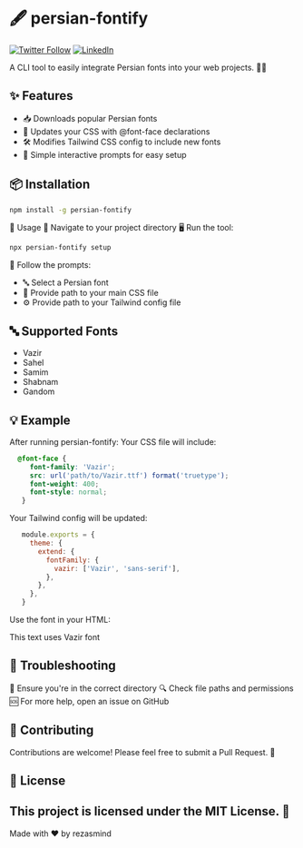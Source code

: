 # 🖋️ persian-fontify

[![Twitter Follow](https://img.shields.io/twitter/follow/rezasmind?style=social)](https://twitter.com/rezasmind)
[![LinkedIn](https://img.shields.io/badge/LinkedIn-rezasmind-blue?style=flat&logo=linkedin)](https://www.linkedin.com/in/rezasmind/)

A CLI tool to easily integrate Persian fonts into your web projects. 🚀✨

## ✨ Features

- 📥 Downloads popular Persian fonts
- 🎨 Updates your CSS with @font-face declarations
- 🛠️ Modifies Tailwind CSS config to include new fonts
- 💬 Simple interactive prompts for easy setup

## 📦 Installation
```bash
npm install -g persian-fontify
```

🚀 Usage
📂 Navigate to your project directory
🖥️ Run the tool:
```bash
npx persian-fontify setup
```

🧭 Follow the prompts:
- 🔤 Select a Persian font
- 📄 Provide path to your main CSS file
- ⚙️ Provide path to your Tailwind config file

## 🔤 Supported Fonts
- Vazir
- Sahel
- Samim
- Shabnam
- Gandom

## 💡 Example
After running persian-fontify:
Your CSS file will include:

```css
  @font-face {
     font-family: 'Vazir';
     src: url('path/to/Vazir.ttf') format('truetype');
     font-weight: 400;
     font-style: normal;
   }
```

   Your Tailwind config will be updated:

```js
   module.exports = {
     theme: {
       extend: {
         fontFamily: {
           vazir: ['Vazir', 'sans-serif'],
         },
       },
     },
   }
```

   Use the font in your HTML:


   <p class="font-vazir">This text uses Vazir font</p>

## 🔧 Troubleshooting
📍 Ensure you're in the correct directory
🔍 Check file paths and permissions
🆘 For more help, open an issue on GitHub

## 🤝 Contributing

Contributions are welcome! Please feel free to submit a Pull Request. 🎉
## 📄 License
This project is licensed under the MIT License. 📜
---
Made with ❤️ by rezasmind
